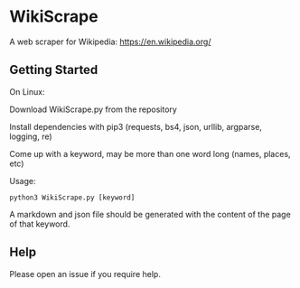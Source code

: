 #  WikiScrape

A web scraper for Wikipedia: https://en.wikipedia.org/

## Getting Started

On Linux:

Download WikiScrape.py from the repository

Install dependencies with pip3 (requests, bs4, json, urllib, argparse, logging, re)

Come up with a keyword, may be more than one word long (names, places, etc)

Usage:
```
python3 WikiScrape.py [keyword]
```
A markdown and json file should be generated with the content of the page of that keyword.

## Help

Please open an issue if you require help.
